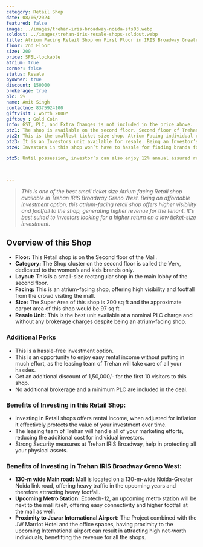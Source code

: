 ```yaml
---
category: Retail Shop
date: 08/06/2024
featured: false
image: ../images/trehan-iris-broadway-noida-sfs03.webp
soldout: ../images/trehan-iris-resale-shops-soldout.webp
title: Atrium Facing Retail Shop on First Floor in IRIS Broadway Greater Noida
floor: 2nd Floor
size: 200
price: SFSL-lockable
atrium: true
corner: false
status: Resale
byowner: true
discount: 150000
brokerage: true
plc: 5%
name: Amit Singh
contactno: 8375924100
giftvisit : worth 2000*
giftbuy : Gold Coin
info: GST, PLC, and Extra Changes is not included in the price above.
ptz1: The shop is available on the second floor. Second floor of Trehan IRIS Broadway is dedicated for Womens and Kids Retail Stores.
ptz2: This is the smallest ticket size shop, Atrium Facing individual retail store the second floor on Trehan IRIS Broadway, most likely dedicated to Womens and Kids brands. 
ptz3: It is an Investors unit available for resale. Being an Investor’s unit being directly sold, there won’t be any brokerage included in the price.
ptz4: Investors in this shop won’t have to hassle for finding brands for renting the shop to, this hassle will be taken care by the builder only.

ptz5: Until possession, investor’s can also enjoy 12% annual assured return by the builder.



---
```


> _This is one of the best small ticket size Atrium facing Retail shop available in Trehan IRIS Broadway Greno West. Being an affordable investment option, this atrium-facing retail shop offers higher visibility and footfall to the shop, generating higher revenue for the tenant. It's best suited to investors looking for a higher return on a low ticket-size investment._

## Overview of this Shop
* **Floor:** This Retail shop is on the Second floor of the Mall.
* **Category:** The Shop cluster on the second floor is called the Verv, dedicated to the women’s and kids brands only.
* **Layout:** This is a small-size rectangular shop in the main lobby of the second floor.
* **Facing:** This is an atrium-facing shop, offering high visibility and footfall from the crowd visiting the mall.
* **Size:** The Super Area of this shop is 200 sq ft and the approximate carpet area of this shop would be 97 sq ft.
* **Resale Unit:** This is the best unit available at a nominal PLC charge and without any brokerage charges despite being an atrium-facing shop.

### Additional Perks
* This is a hassle-free investment option.
* This is an opportunity to enjoy easy rental income without putting in much effort, as the leasing team of Trehan will take care of all your hassles.
* Get an additional discount of 1,50,000/- for the first 10 visitors to this shop.
* No additional brokerage and a minimum PLC are included in the deal.

### Benefits of Investing in this Retail Shop:
* Investing in Retail shops offers rental income, when adjusted for inflation it effectively protects the value of your investment over time.
* The leasing team of Trehan will handle all of your marketing efforts, reducing the additional cost for individual investors.
* Strong Security measures at Trehan IRIS Broadway, help in protecting all your physical assets.

### Benefits of Investing in Trehan IRIS Broadway Greno West:
* **130-m wide Main road:** Mall is located on a 130-m-wide Noida-Greater Noida link road, offering heavy traffic in the upcoming years and therefore attracting heavy footfall.
* **Upcoming Metro Station:** Ecotech-12, an upcoming metro station will be next to the mall itself, offering easy connectivity and higher footfall at the mall as well.
* **Proximity to Jewar International Airport:** The Project combined with the JW Marriot Hotel and the office spaces, having proximity to the upcoming International airport can result in attracting high net-worth individuals, benefitting the revenue for all the shops.
